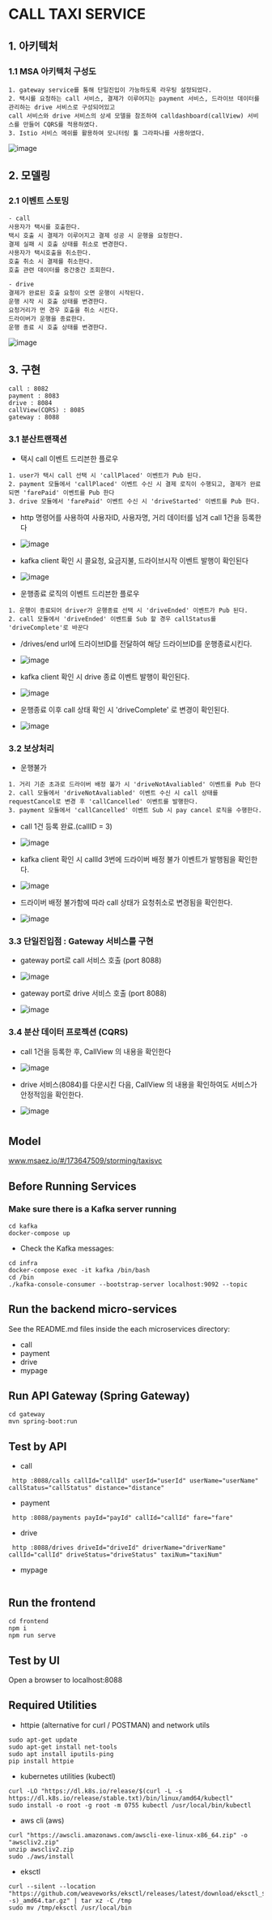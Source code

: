 # CALL TAXI SERVICE

## 1. 아키텍처
### 1.1 MSA 아키텍처 구성도
```
1. gateway service를 통해 단일진입이 가능하도록 라우팅 설정되었다.
2. 택시를 요청하는 call 서비스, 결제가 이루어지는 payment 서비스, 드라이브 데이터를 관리하는 drive 서비스로 구성되어있고
call 서비스와 drive 서비스의 상세 모델을 참조하여 calldashboard(callView) 서비스를 만들어 CQRS를 적용하였다.
3. Istio 서비스 메쉬를 활용하여 모니터링 툴 그라파나를 사용하였다.
```
![image](https://github.com/dseojin/taxisvc/assets/173647509/4e685e32-3e15-456a-9a30-f92b8b7ce571)


## 2. 모델링
### 2.1 이벤트 스토밍
```
- call
사용자가 택시를 호출한다.
택시 호출 시 결제가 이루어지고 결제 성공 시 운행을 요청한다.
결제 실패 시 호출 상태를 취소로 변경한다.
사용자가 택시호출을 취소한다.
호출 취소 시 결제를 취소한다.
호출 관련 데이터를 중간중간 조회한다.

- drive
결제가 완료된 호출 요청이 오면 운행이 시작된다.
운행 시작 시 호출 상태를 변경한다.
요청거리가 먼 경우 호출을 취소 시킨다.
드라이버가 운행을 종료한다.
운행 종료 시 호출 상태를 변경한다.
```
![image](https://github.com/dseojin/taxisvc/assets/173647509/606bc341-bb25-4f6c-b1bf-8f366cb32a7a)



## 3. 구현
```
call : 8082
payment : 8083
drive : 8084
callView(CQRS) : 8085
gateway : 8088
```
### 3.1 분산트랜잭션
- 택시 call 이벤트 드리븐한 플로우
```
1. user가 택시 call 선택 시 'callPlaced' 이벤트가 Pub 된다.
2. payment 모듈에서 'callPlaced' 이벤트 수신 시 결제 로직이 수행되고, 결제가 완료되면 'farePaid' 이벤트를 Pub 한다
3. drive 모듈에서 'farePaid' 이벤트 수신 시 'driveStarted' 이벤트를 Pub 한다.
```
   - http 명령어를 사용하여 사용자ID, 사용자명, 거리 데이터를 넘겨 call 1건을 등록한다
   - ![image](https://github.com/dseojin/taxisvc/assets/173647509/2028714f-a841-487a-9bfc-c200db727e97)

   - kafka client 확인 시 콜요청, 요금지불, 드라이브시작 이벤트 발행이 확인된다
   - ![image](https://github.com/dseojin/taxisvc/assets/173647509/73771fba-cbf6-4b79-822c-6a7e31bd3453)

- 운행종료 로직의 이벤트 드리븐한 플로우
```
1. 운행이 종료되어 driver가 운행종료 선택 시 'driveEnded' 이벤트가 Pub 된다.
2. call 모듈에서 'driveEnded' 이벤트를 Sub 할 경우 callStatus를 'driveComplete'로 바꾼다
```
   - /drives/end url에 드라이브ID를 전달하여 해당 드라이브ID를 운행종료시킨다.
   - ![image](https://github.com/dseojin/taxisvc/assets/173647509/ff3e31cc-5928-4fd7-bc8c-79bb05985819)

   - kafka client 확인 시 drive 종료 이벤트 발행이 확인된다.
   - ![image](https://github.com/dseojin/taxisvc/assets/173647509/1d9d9e84-bbbd-4cc9-ad24-a9f538f50257)

   - 운행종료 이후 call 상태 확인 시 'driveComplete' 로 변경이 확인된다.
   - ![image](https://github.com/dseojin/taxisvc/assets/173647509/232d19c1-7023-4539-9e52-3641b47ec47e)

 

### 3.2 보상처리
- 운행불가
```
1. 거리 기준 초과로 드라이버 배정 불가 시 'driveNotAvaliabled' 이벤트를 Pub 한다
2. call 모듈에서 'driveNotAvaliabled' 이벤트 수신 시 call 상태를 requestCancel로 변경 후 'callCancelled' 이벤트를 발행한다.
3. payment 모듈에서 'callCancelled' 이벤트 Sub 시 pay cancel 로직을 수행한다.
```
 - call 1건 등록 완료.(callID = 3)
 - ![image](https://github.com/dseojin/taxisvc/assets/173647509/fdcaba92-bf4d-487d-82de-b3ee9737eab9)

 - kafka client 확인 시 callId 3번에 드라이버 배정 불가 이벤트가 발행됨을 확인한다.
 - ![image](https://github.com/dseojin/taxisvc/assets/173647509/44c4bb7b-8d3f-4222-900e-866acd271957)

 - 드라이버 배정 불가함에 따라 call 상태가 요청취소로 변경됨을 확인한다.
 - ![image](https://github.com/dseojin/taxisvc/assets/173647509/9a407dd0-9d1d-4018-af45-db16d16e2a75)

### 3.3 단일진입점 : Gateway 서비스를 구현
- gateway port로 call 서비스 호출 (port 8088)
- ![image](https://github.com/dseojin/taxisvc/assets/173647509/8517ae7b-1c0a-4a6a-9db0-cd608a5e809c)

- gateway port로 drive 서비스 호출 (port 8088)
- ![image](https://github.com/dseojin/taxisvc/assets/173647509/ab1d6097-87d2-4488-a76d-4f83a8528983)


### 3.4 분산 데이터 프로젝션 (CQRS)
- call 1건을 등록한 후, CallView 의 내용을 확인한다
- ![image](https://github.com/dseojin/taxisvc/assets/173647509/e0d4eac9-bccf-4149-a138-5c6b2e972ac6)

- drive 서비스(8084)를 다운시킨 다음, CallView 의 내용을 확인하여도 서비스가 안정적임을 확인한다.
- ![image](https://github.com/dseojin/taxisvc/assets/173647509/f13f1409-3ce3-43d5-81ed-002259665ade)


# 

## Model
www.msaez.io/#/173647509/storming/taxisvc

## Before Running Services
### Make sure there is a Kafka server running
```
cd kafka
docker-compose up
```
- Check the Kafka messages:
```
cd infra
docker-compose exec -it kafka /bin/bash
cd /bin
./kafka-console-consumer --bootstrap-server localhost:9092 --topic
```

## Run the backend micro-services
See the README.md files inside the each microservices directory:

- call
- payment
- drive
- mypage


## Run API Gateway (Spring Gateway)
```
cd gateway
mvn spring-boot:run
```

## Test by API
- call
```
 http :8088/calls callId="callId" userId="userId" userName="userName" callStatus="callStatus" distance="distance" 
```
- payment
```
 http :8088/payments payId="payId" callId="callId" fare="fare" 
```
- drive
```
 http :8088/drives driveId="driveId" driverName="driverName" callId="callId" driveStatus="driveStatus" taxiNum="taxiNum" 
```
- mypage
```
```


## Run the frontend
```
cd frontend
npm i
npm run serve
```

## Test by UI
Open a browser to localhost:8088

## Required Utilities

- httpie (alternative for curl / POSTMAN) and network utils
```
sudo apt-get update
sudo apt-get install net-tools
sudo apt install iputils-ping
pip install httpie
```

- kubernetes utilities (kubectl)
```
curl -LO "https://dl.k8s.io/release/$(curl -L -s https://dl.k8s.io/release/stable.txt)/bin/linux/amd64/kubectl"
sudo install -o root -g root -m 0755 kubectl /usr/local/bin/kubectl
```

- aws cli (aws)
```
curl "https://awscli.amazonaws.com/awscli-exe-linux-x86_64.zip" -o "awscliv2.zip"
unzip awscliv2.zip
sudo ./aws/install
```

- eksctl 
```
curl --silent --location "https://github.com/weaveworks/eksctl/releases/latest/download/eksctl_$(uname -s)_amd64.tar.gz" | tar xz -C /tmp
sudo mv /tmp/eksctl /usr/local/bin
```

